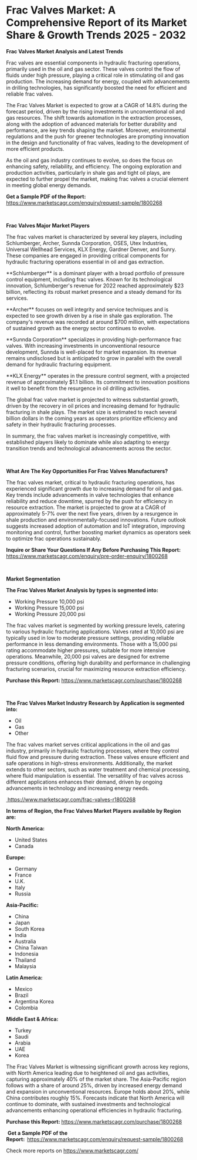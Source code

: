 <p><h1>Frac Valves Market: A Comprehensive Report of its Market Share & Growth Trends 2025 - 2032</h1></p><p><strong>Frac Valves Market Analysis and Latest Trends</strong></p>
<p><p>Frac valves are essential components in hydraulic fracturing operations, primarily used in the oil and gas sector. These valves control the flow of fluids under high pressure, playing a critical role in stimulating oil and gas production. The increasing demand for energy, coupled with advancements in drilling technologies, has significantly boosted the need for efficient and reliable frac valves.</p><p>The Frac Valves Market is expected to grow at a CAGR of 14.8% during the forecast period, driven by the rising investments in unconventional oil and gas resources. The shift towards automation in the extraction processes, along with the adoption of advanced materials for better durability and performance, are key trends shaping the market. Moreover, environmental regulations and the push for greener technologies are prompting innovation in the design and functionality of frac valves, leading to the development of more efficient products.</p><p>As the oil and gas industry continues to evolve, so does the focus on enhancing safety, reliability, and efficiency. The ongoing exploration and production activities, particularly in shale gas and tight oil plays, are expected to further propel the market, making frac valves a crucial element in meeting global energy demands.</p></p>
<p><strong>Get a Sample PDF of the Report:&nbsp;</strong> <a href="https://www.marketscagr.com/enquiry/request-sample/1800268?utm_campaign=3368&utm_medium=2&utm_source=Github&utm_content=ia&utm_term=08042025&utm_id=frac-valves">https://www.marketscagr.com/enquiry/request-sample/1800268</a></p>
<p>&nbsp;</p>
<p><strong>Frac Valves Major Market Players</strong></p>
<p><p>The frac valves market is characterized by several key players, including Schlumberger, Archer, Sunnda Corporation, OSES, Utex Industries, Universal Wellhead Services, KLX Energy, Gardner Denver, and Sunry. These companies are engaged in providing critical components for hydraulic fracturing operations essential in oil and gas extraction.</p><p>**Schlumberger** is a dominant player with a broad portfolio of pressure control equipment, including frac valves. Known for its technological innovation, Schlumberger's revenue for 2022 reached approximately $23 billion, reflecting its robust market presence and a steady demand for its services.</p><p>**Archer** focuses on well integrity and service techniques and is expected to see growth driven by a rise in shale gas exploration. The company's revenue was recorded at around $700 million, with expectations of sustained growth as the energy sector continues to evolve.</p><p>**Sunnda Corporation** specializes in providing high-performance frac valves. With increasing investments in unconventional resource development, Sunnda is well-placed for market expansion. Its revenue remains undisclosed but is anticipated to grow in parallel with the overall demand for hydraulic fracturing equipment.</p><p>**KLX Energy** operates in the pressure control segment, with a projected revenue of approximately $1.1 billion. Its commitment to innovation positions it well to benefit from the resurgence in oil drilling activities.</p><p>The global frac valve market is projected to witness substantial growth, driven by the recovery in oil prices and increasing demand for hydraulic fracturing in shale plays. The market size is estimated to reach several billion dollars in the coming years as operators prioritize efficiency and safety in their hydraulic fracturing processes.</p><p>In summary, the frac valves market is increasingly competitive, with established players likely to dominate while also adapting to energy transition trends and technological advancements across the sector.</p></p>
<p>&nbsp;</p>
<p><strong>What Are The Key Opportunities For Frac Valves Manufacturers?</strong></p>
<p><p>The frac valves market, critical to hydraulic fracturing operations, has experienced significant growth due to increasing demand for oil and gas. Key trends include advancements in valve technologies that enhance reliability and reduce downtime, spurred by the push for efficiency in resource extraction. The market is projected to grow at a CAGR of approximately 5-7% over the next five years, driven by a resurgence in shale production and environmentally-focused innovations. Future outlook suggests increased adoption of automation and IoT integration, improving monitoring and control, further boosting market dynamics as operators seek to optimize frac operations sustainably.</p></p>
<p><strong>Inquire or Share Your Questions If Any Before Purchasing This Report:</strong> <a href="https://www.marketscagr.com/enquiry/pre-order-enquiry/1800268?utm_campaign=3368&utm_medium=2&utm_source=Github&utm_content=ia&utm_term=08042025&utm_id=frac-valves">https://www.marketscagr.com/enquiry/pre-order-enquiry/1800268</a></p>
<p>&nbsp;</p>
<p><strong>Market Segmentation</strong></p>
<p><strong>The Frac Valves Market Analysis by types is segmented into:</strong></p>
<p><ul><li>Working Pressure 10,000 psi</li><li>Working Pressure 15,000 psi</li><li>Working Pressure 20,000 psi</li></ul></p>
<p><p>The frac valves market is segmented by working pressure levels, catering to various hydraulic fracturing applications. Valves rated at 10,000 psi are typically used in low to moderate pressure settings, providing reliable performance in less demanding environments. Those with a 15,000 psi rating accommodate higher pressures, suitable for more intensive operations. Meanwhile, 20,000 psi valves are designed for extreme pressure conditions, offering high durability and performance in challenging fracturing scenarios, crucial for maximizing resource extraction efficiency.</p></p>
<p><strong>Purchase this Report:&nbsp;</strong><a href="https://www.marketscagr.com/purchase/1800268?utm_campaign=3368&utm_medium=2&utm_source=Github&utm_content=ia&utm_term=08042025&utm_id=frac-valves">https://www.marketscagr.com/purchase/1800268</a></p>
<p>&nbsp;</p>
<p><strong>The Frac Valves Market Industry Research by Application is segmented into:</strong></p>
<p><ul><li>Oil</li><li>Gas</li><li>Other</li></ul></p>
<p><p>The frac valves market serves critical applications in the oil and gas industry, primarily in hydraulic fracturing processes, where they control fluid flow and pressure during extraction. These valves ensure efficient and safe operations in high-stress environments. Additionally, the market extends to other sectors, such as water treatment and chemical processing, where fluid manipulation is essential. The versatility of frac valves across different applications enhances their demand, driven by ongoing advancements in technology and increasing energy needs.</p></p>
<p><a href="https://www.marketscagr.com/frac-valves-r1800268?utm_campaign=3368&utm_medium=2&utm_source=Github&utm_content=ia&utm_term=08042025&utm_id=frac-valves">&nbsp;https://www.marketscagr.com/frac-valves-r1800268</a></p>
<p><strong>In terms of Region, the Frac Valves Market Players available by Region are:</strong></p>
<p>
    <p> <strong> North America: </strong>
        <ul>
            <li>United States</li>
            <li>Canada</li>
        </ul>
        </p> 
    <p> <strong> Europe: </strong>
        <ul>
            <li>Germany</li>
            <li>France</li>
            <li>U.K.</li>
            <li>Italy</li>
            <li>Russia</li>
        </ul>
        </p> 
    <p> <strong> Asia-Pacific: </strong>
        <ul>
            <li>China</li>
            <li>Japan</li>
            <li>South Korea</li>
            <li>India</li>
            <li>Australia</li>
            <li>China Taiwan</li>
            <li>Indonesia</li>
            <li>Thailand</li>
            <li>Malaysia</li>
        </ul>
        </p> 
    <p> <strong> Latin America: </strong>
        <ul>
            <li>Mexico</li>
            <li>Brazil</li>
            <li>Argentina Korea</li>
            <li>Colombia</li>
        </ul>
        </p> 
    <p> <strong> Middle East & Africa: </strong>
        <ul>
            <li>Turkey</li>
            <li>Saudi</li>
            <li>Arabia</li>
            <li>UAE</li>
            <li>Korea</li>
        </ul>
    </p>
    </p>
<p><p>The Frac Valves Market is witnessing significant growth across key regions, with North America leading due to heightened oil and gas activities, capturing approximately 40% of the market share. The Asia-Pacific region follows with a share of around 25%, driven by increased energy demand and expansion in unconventional resources. Europe holds about 20%, while China contributes roughly 15%. Forecasts indicate that North America will continue to dominate, with sustained investments and technological advancements enhancing operational efficiencies in hydraulic fracturing.</p></p>
<p><strong>Purchase this Report: </strong><a href="https://www.marketscagr.com/purchase/1800268?utm_campaign=3368&utm_medium=2&utm_source=Github&utm_content=ia&utm_term=08042025&utm_id=frac-valves">https://www.marketscagr.com/purchase/1800268</a></p>
<p>&nbsp;<strong>Get a Sample PDF of the Report:&nbsp;&nbsp;</strong><a href="https://www.marketscagr.com/enquiry/request-sample/1800268?utm_campaign=3368&utm_medium=2&utm_source=Github&utm_content=ia&utm_term=08042025&utm_id=frac-valves">https://www.marketscagr.com/enquiry/request-sample/1800268</a></p>
<p><strong></strong></p>
<p>Check more reports on <a href="https://www.marketscagr.com/?utm_campaign=3368&utm_medium=2&utm_source=Github&utm_content=ia&utm_term=08042025&utm_id=frac-valves">https://www.marketscagr.com/</a></p>